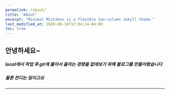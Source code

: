 ```yaml
---
permalink: /about/
title: "About"
excerpt: "Minimal Mistakes is a flexible two-column Jekyll theme."
last_modified_at: 2020-08-18T12:04:24-04:00
toc: true
---
```


## 안녕하세요~

##### local에서 작업 후 git에 몰아서 올리는 경향을 없애보기 위해 블로그를 만들어봤습니다

##### 물론 잔디는 덤이고요

---


